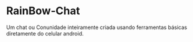 # RainBow-Chat
Um chat ou Conunidade inteiramente criada usando ferramentas básicas diretamente do celular android.

